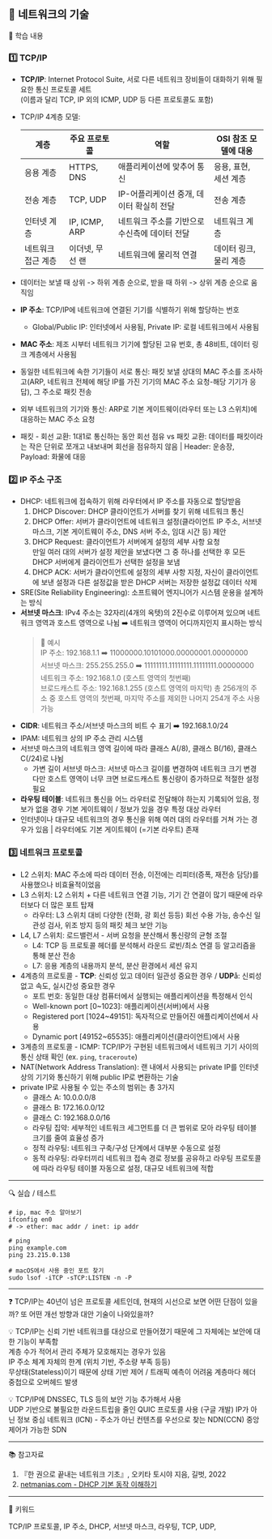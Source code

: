 ## 📖 네트워크의 기술  

📝 학습 내용    
### 1️⃣ TCP/IP    
- **TCP/IP**: Internet Protocol Suite, 서로 다른 네트워크 장비들이 대화하기 위해 필요한 통신 프로토콜 세트  
(이름과 달리 TCP, IP 외의 ICMP, UDP 등 다른 프로토콜도 포함)
- TCP/IP 4계층 모델:  

  | 계층               | 주요 프로토콜      | 역할                                   | OSI 참조 모델에 대응|   
  |--------------------|-------------------|---------------------------------------| -------|
  | 응용 계층          | HTTPS, DNS       | 애플리케이션에 맞추어 통신            |  응용, 표현, 세션 계층 | 
  | 전송 계층          | TCP, UDP         | IP-어플리케이션 중개, 데이터 확실히 전달 | 전송 계층 |  
  | 인터넷 계층        | IP, ICMP, ARP    | 네트워크 주소를 기반으로 수신측에 데이터 전달 | 네트워크 계층 |  
  | 네트워크 접근 계층 | 이더넷, 무선 랜   | 네트워크에 물리적 연결                | 데이터 링크, 물리 계층 |

- 데이터는 보낼 때 상위 -> 하위 계층 순으로, 받을 때 하위 -> 상위 계층 순으로 움직임
- **IP 주소**: TCP/IP에 네트워크에 연결된 기기를 식별하기 위해 할당하는 번호
  - Global/Public IP: 인터넷에서 사용됨, Private IP: 로컬 네트워크에서 사용됨
- **MAC 주소**: 제조 시부터 네트워크 기기에 할당된 고유 번호, 총 48비트, 데이터 링크 계층에서 사용됨
- 동일한 네트워크에 속한 기기들이 서로 통신:  패킷 보낼 상대의 MAC 주소를 조사하고(ARP, 네트워크 전체에 해당 IP를 가진 기기의 MAC 주소 요청-해당 기기가 응답), 그 주소로 패킷 전송
- 외부 네트워크의 기기와 통신: ARP로 기본 게이트웨이(라우터 또는 L3 스위치)에 대응하는 MAC 주소 요청
- 패킷 - 회선 교환: 1대1로 통신하는 동안 회선 점유 vs 패킷 교환: 데이터를 패킷이라는 작은 단위로 쪼개고 내보내며 회선을 점유하지 않음 | Header: 운송장, Payload: 화물에 대응  
### 2️⃣ IP 주소 구조  
- DHCP: 네트워크에 접속하기 위해 라우터에서 IP 주소를 자동으로 할당받음  
  1. DHCP Discover: DHCP 클라이언트가 서버를 찾기 위해 네트워크 통신
  2. DHCP Offer: 서버가 클라이언트에 네트워크 설정(클라이언트 IP 주소, 서브넷 마스크, 기본 게이트웨이 주소, DNS 서버 주소, 임대 시간 등) 제안
  3. DHCP Request: 클라이언트가 서버에게 설정의 세부 사항 요청  
  만일 여러 대의 서버가 설정 제안을 보냈다면 그 중 하나를 선택한 후 모든 DHCP 서버에게 클라이언트가 선택한 설정을 보냄
  4. DHCP ACK: 서버가 클라이언트에 설정의 세부 사항 지정, 자신이 클라이언트에 보낸 설정과 다른 설정값을 받은 DHCP 서버는 저장한 설정값 데이터 삭제
- SRE(Site Reliability Engineering): 소프트웨어 엔지니어가 시스템 운용을 설계하는 방식
- **서브넷 마스크**: IPv4 주소는 32자리(4개의 옥텟)의 2진수로 이루어져 있으며 네트워크 영역과 호스트 영역으로 나뉨 ➡️ 네트워크 영역이 어디까지인지 표시하는 방식
  > 🧮 예시  
  > IP 주소: 192.168.1.1 ➡️ 11000000.10101000.00000001.00000000  
  > 서브넷 마스크: 255.255.255.0 ➡️ 11111111.11111111.11111111.00000000  
  > 네트워크 주소: 192.168.1.0  (호스트 영역의 첫번째)  
  > 브로드캐스트 주소: 192.168.1.255  (호스트 영역의 마지막)
  > 총 256개의 주소 중 호스트 영역의 첫번째, 마지막 주소를 제외한 나머지 254개 주소 사용 가능  
- **CIDR**: 네트워크 주소/서브넷 마스크의 비트 수 표기 ➡️ 192.168.1.0/24
- IPAM: 네트워크 상의 IP 주소 관리 시스템
- 서브넷 마스크의 네트워크 영역 길이에 따라 클래스 A(/8), 클래스 B(/16), 클래스 C(/24)로 나뉨
  - 가변 길이 서브넷 마스크: 서브넷 마스크 길이를 변경하여 네트워크 크기 변경  
  다만 호스트 영역이 너무 크면 브로드캐스트 통신량이 증가하므로 적절한 설정 필요
- **라우팅 테이블**: 네트워크 통신을 어느 라우터로 전달해야 하는지 기록되어 있음, 정보가 없을 경우 기본 게이트웨이 / 정보가 있을 경우 특정 대상 라우터
- 인터넷이나 대규모 네트워크의 경우 통신을 위해 여러 대의 라우터를 거쳐 가는 경우가 있음 | 라우터에도 기본 게이트웨이 (=기본 라우트) 존재
### 3️⃣ 네트워크 프로토콜
- L2 스위치: MAC 주소에 따라 데이터 전송, 이전에는 리피터(증폭, 재전송 담당)를 사용했으나 비효율적이었음
- L3 스위치: L2 스위치 + 다른 네트워크 연결 기능, 기기 간 연결이 많기 때문에 라우터보다 더 많은 포트 탑재
  - 라우터: L3 스위치 대비 다양한 (전화, 광 회선 등등) 회선 수용 가능, 송수신 일관성 검사, 위조 방지 등의 패킷 체크 보안 기능
- L4, L7 스위치: 로드밸런서 - 서버 요청을 분산해서 통신량의 균형 조절
  - L4: TCP 등 프로토콜 헤더를 분석해서 라운드 로빈/최소 연결 등 알고리즘을 통해 분산 전송
  - L7: 응용 계층의 내용까지 분석, 분산 환경에서 세션 유지
- 4계층의 프로토콜 - **TCP**: 신뢰성 있고 데이터 일관성 중요한 경우 / **UDP**å: 신뢰성 없고 속도, 실시간성 중요한 경우
  - 포트 번호: 동일한 대상 컴퓨터에서 실행되는 애플리케이션을 특정해서 인식  
  - Well-known port [0~1023]: 애플리케이션(서버)에서 사용
  - Registered port [1024~49151]: 독자적으로 만들어진 애플리케이션에서 사용
  - Dynamic port [49152~65535]: 애플리케이션(클라이언트)에서 사용
- 3계층의 프로토콜 - ICMP: TCP/IP가 구현된 네트워크에서 네트워크 기기 사이의 통신 상태 확인 (ex. `ping`, `traceroute`)  
- NAT(Network Address Translation): 랜 내에서 사용되는 private IP를 인터넷 상의 기기와 통신하기 위해 public IP로 변환하는 기술
- private IP로 사용될 수 있는 주소의 범위는 총 3가지
  - 클래스 A: 10.0.0.0/8
  - 클래스 B: 172.16.0.0/12
  - 클래스 C: 192.168.0.0/16 
  - 라우팅 집약: 세부적인 네트워크 세그먼트를 더 큰 범위로 모아 라우팅 테이블 크기를 줄여 효율성 증가
  - 정적 라우팅: 네트워크 구축/구성 단계에서 대부분 수동으로 설정
  - 동적 라우팅: 라우터끼리 네트워크 접속 경로 정보를 공유하고 라우팅 프로토콜에 따라 라우팅 테이블 자동으로 설정, 대규모 네트워크에 적합

---
🔍 실습 / 테스트

```
# ip, mac 주소 알아보기
ifconfig en0
# -> ether: mac addr / inet: ip addr

# ping
ping example.com
ping 23.215.0.138

# macOS에서 사용 중인 포트 찾기
sudo lsof -iTCP -sTCP:LISTEN -n -P
```

---
❓ TCP/IP는 40년이 넘은 프로토콜 세트인데, 현재의 시선으로 보면 어떤 단점이 있을까? 또 어떤 개선 방향과 대안 기술이 나와있을까?

💡 TCP/IP는 신뢰 기반 네트워크를 대상으로 만들어졌기 때문에 그 자체에는 보안에 대한 기능이 부족함  
계층 수가 적어서 관리 주체가 모호해지는 경우가 있음  
IP 주소 체계 자체의 한계 (위치 기반, 주소량 부족 등등)  
무상태(Stateless)이기 때문에 상태 기반 제어 / 트래픽 예측이 어려움
계층마다 헤더 중첩으로 오버헤드 발생

💡 TCP/IP에 DNSSEC, TLS 등의 보안 기능 추가해서 사용  
UDP 기반으로 불필요한 라운드트립을 줄인 QUIC 프로토콜 사용 (구글 개발)
IP가 아닌 정보 중심 네트워크 (ICN) - 주소가 아닌 컨텐츠를 우선으로 찾는 NDN(CCN)
중앙 제어가 가능한 SDN

---
📚 참고자료

1. 『한 권으로 끝내는 네트워크 기초』, 오키타 토시야 지음, 길벗, 2022
2. [netmanias.com - DHCP 기본 동작 이해하기](https://www.netmanias.com/en/post/techdocs/5998/dhcp-network-protocol/understanding-the-basic-operations-of-dhcp)
---
💫 키워드

TCP/IP 프로토콜, IP 주소, DHCP, 서브넷 마스크, 라우팅, TCP, UDP, 


